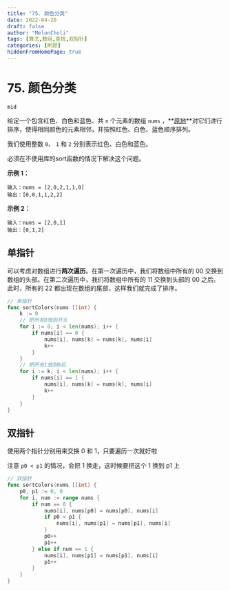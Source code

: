 ```yaml
---
title: "75. 颜色分类"
date: 2022-04-20
draft: false
author: "MelonCholi"
tags: [算法,数组,查找,双指针]
categories: [刷题]
hiddenFromHomePage: true
---
```


# 75. 颜色分类

`mid`

给定一个包含红色、白色和蓝色、共 `n` 个元素的数组 `nums` ，**[原地](https://baike.baidu.com/item/原地算法)**对它们进行排序，使得相同颜色的元素相邻，并按照红色、白色、蓝色顺序排列。

我们使用整数 `0`、 `1` 和 `2` 分别表示红色、白色和蓝色。

必须在不使用库的sort函数的情况下解决这个问题。

**示例 1：**

```
输入：nums = [2,0,2,1,1,0]
输出：[0,0,1,1,2,2]
```

**示例 2：**

```
输入：nums = [2,0,1]
输出：[0,1,2]
```

## 单指针

可以考虑对数组进行**两次遍历**。在第一次遍历中，我们将数组中所有的 00 交换到数组的头部。在第二次遍历中，我们将数组中所有的 11 交换到头部的 00 之后。此时，所有的 22 都出现在数组的尾部，这样我们就完成了排序。

```go
// 单指针
func sortColors(nums []int) {
	k := 0
	// 把所有0放到开头
	for i := 0; i < len(nums); i++ {
		if nums[i] == 0 {
			nums[i], nums[k] = nums[k], nums[i]
			k++
		}
	}
	// 把所有1放到0后
	for i := k; i < len(nums); i++ {
		if nums[i] == 1 {
			nums[i], nums[k] = nums[k], nums[i]
			k++
		}
	}
}
```

## 双指针

使用两个指针分别用来交换 0 和 1，只要遍历一次就好啦

注意 `p0 < p1` 的情况，会把 1 换走，这时候要把这个 1 换到 p1 上

```go
// 双指针
func sortColors(nums []int) {
	p0, p1 := 0, 0
	for i, num := range nums {
		if num == 0 {
			nums[i], nums[p0] = nums[p0], nums[i]
			if p0 < p1 {
				nums[i], nums[p1] = nums[p1], nums[i]
			}
			p0++
			p1++
		} else if num == 1 {
			nums[i], nums[p1] = nums[p1], nums[i]
			p1++
		}
	}
}
```

